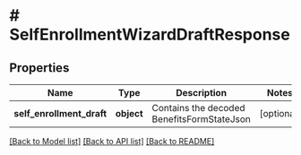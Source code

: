 # # SelfEnrollmentWizardDraftResponse

## Properties

Name | Type | Description | Notes
------------ | ------------- | ------------- | -------------
**self_enrollment_draft** | **object** | Contains the decoded BenefitsFormStateJson | [optional]

[[Back to Model list]](../../README.md#models) [[Back to API list]](../../README.md#endpoints) [[Back to README]](../../README.md)
